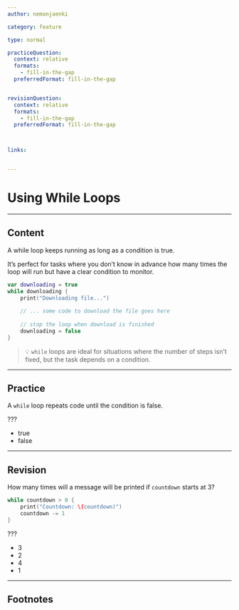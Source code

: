 ```yaml
---
author: nemanjaenki

category: feature

type: normal

practiceQuestion:
  context: relative
  formats:
    - fill-in-the-gap
  preferredFormat: fill-in-the-gap


revisionQuestion:
  context: relative
  formats:
    - fill-in-the-gap
  preferredFormat: fill-in-the-gap



links:


---
```


# Using While Loops

---
## Content

A while loop keeps running as long as a condition is true. 

It’s perfect for tasks where you don’t know in advance how many times the loop will run but have a clear condition to monitor.

```swift
var downloading = true
while downloading {
    print("Downloading file...")
    
    // ... some code to download the file goes here
    
    // stop the loop when download is finished
    downloading = false
}
```

> 💡 `while` loops are ideal for situations where the number of steps isn’t fixed, but the task depends on a condition.

---
## Practice

A `while` loop repeats code until the condition is false.

???

- true
- false


---
## Revision

How many times will a message will be printed if `countdown` starts at 3?

```swift
while countdown > 0 {
    print("Countdown: \(countdown)")
    countdown -= 1
}
```

???

- 3
- 2
- 4
- 1


---
## Footnotes


